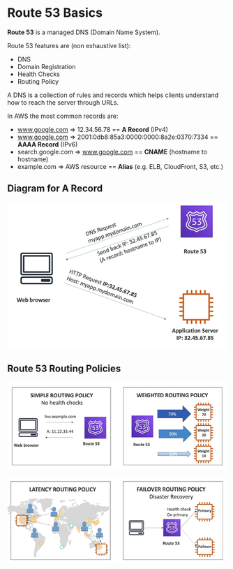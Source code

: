 # Route 53 Basics

**Route 53** is a managed DNS (Domain Name System).

Route 53 features are (non exhaustive list): 
- DNS
- Domain Registration
- Health Checks
- Routing Policy

A DNS is a collection of rules and records which helps clients understand how to reach the server through URLs.

In AWS the most common records are:
- www.google.com => 12.34.56.78 == **A Record** (IPv4)
- www.google.com => 2001:0db8:85a3:0000:0000:8a2e:0370:7334 == **AAAA Record** (IPv6)
- search.google.com => www.google.com == **CNAME** (hostname to hostname)
- example.com => AWS resource == **Alias** (e.g. ELB, CloudFront, S3, etc.)

## Diagram for A Record

![Diagram for A Record](../../images/global/diagram_a_record.png)

## Route 53 Routing Policies

![Route 53 Routing Policies 1](../../images/global/routing_policies_1.png)

![Route 53 Routing Policies 2](../../images/global/routing_policies_2.png)